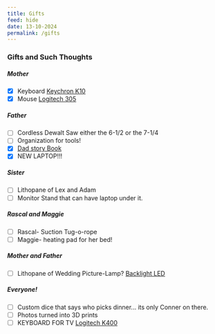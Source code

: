 ```yaml
---
title: Gifts
feed: hide
date: 13-10-2024
permalink: /gifts
---
```

### Gifts and Such Thoughts

##### Mother
 - [x] Keyboard [Keychron K10](https://www.amazon.com/Keychron-Bluetooth-Wireless-Mechanical-Multitasking/dp/B08MKSNYJD/ref=sr_1_20?sr=8-20)
 - [x] Mouse [Logitech 305](https://www.amazon.com/gp/product/B086PJKVVT/ref=ppx_yo_dt_b_search_asin_title?ie=UTF8&psc=1)
##### Father
- [ ] Cordless Dewalt Saw either the 6-1/2 or the 7-1/4
- [ ] Organization for tools!
- [x] [Dad story Book](https://www.amazon.com/Dad-Want-Hear-Your-Story/dp/1070527718/?_encoding=UTF8&ref_=pd_hp_d_btf_wsixnhcumxnet)
- [x] NEW LAPTOP!!!
##### Sister
- [ ] Lithopane of Lex and Adam
- [ ] Monitor Stand that can have laptop under it.
##### Rascal and Maggie
- [ ] Rascal- Suction Tug-o-rope
- [ ] Maggie- heating pad for her bed!
##### Mother and Father
- [ ]  Lithopane of Wedding Picture-Lamp? [Backlight LED](https://us.store.bambulab.com/collections/makers-supply/products/lithophane-led-backlight-board-kit)
##### Everyone!  
- [ ] Custom dice that says who picks dinner... its only Conner on there.
- [ ] Photos turned into 3D prints 
- [ ] KEYBOARD FOR TV [Logitech K400](https://www.amazon.com/Logitech-Wireless-Keyboard-Touchpad-PC-connected/dp/B014EUQOGK/ref=sr_1_3?sr=8-3)

